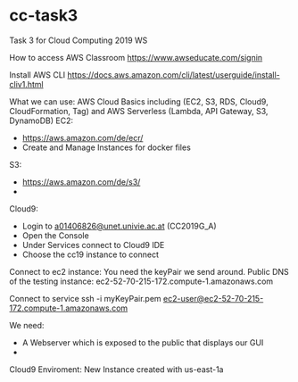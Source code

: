 # cc-task3
Task 3 for Cloud Computing 2019 WS

How to access AWS Classroom
https://www.awseducate.com/signin


Install AWS CLI
https://docs.aws.amazon.com/cli/latest/userguide/install-cliv1.html

What we can use:
AWS Cloud Basics including (EC2, S3, RDS, Cloud9, CloudFormation, Tag) and AWS Serverless (Lambda, API Gateway, S3, DynamoDB)
EC2:
- https://aws.amazon.com/de/ecr/
- Create and Manage Instances for docker files

S3:
- https://aws.amazon.com/de/s3/
- 

Cloud9:
- Login to a01406826@unet.univie.ac.at (CC2019G_A)
- Open the Console
- Under Services connect to Cloud9 IDE
- Choose the cc19 instance to connect

Connect to ec2 instance:
You need the keyPair we send around.
Public DNS of the testing instance: ec2-52-70-215-172.compute-1.amazonaws.com

Connect to service
ssh -i myKeyPair.pem ec2-user@ec2-52-70-215-172.compute-1.amazonaws.com

We need:
- A Webserver which is exposed to the public that displays our GUI
- 


Cloud9 Enviroment:
New Instance created with us-east-1a
